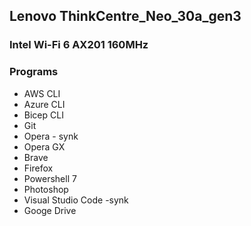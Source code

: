 ## Lenovo ThinkCentre_Neo_30a_gen3
### Intel Wi-Fi 6 AX201 160MHz

### Programs
- AWS CLI
- Azure CLI
- Bicep CLI
- Git
- Opera - synk
- Opera GX
- Brave
- Firefox
- Powershell 7
- Photoshop
- Visual Studio Code -synk
- Googe Drive
